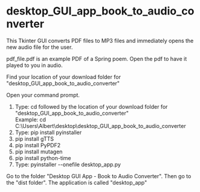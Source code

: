 # desktop_GUI_app_book_to_audio_converter

This Tkinter GUI converts PDF files to MP3 files and immediately opens the new audio file for the user.

pdf_file.pdf is an example PDF of a Spring poem. Open the pdf to have it played to you in audio.

Find your location of your download folder for "desktop_GUI_app_book_to_audio_converter"

Open your command prompt.
1) Type: cd followed by the location of your download folder for "desktop_GUI_app_book_to_audio_converter"   
   Example: cd C:\Users\Albert\desktop\desktop_GUI_app_book_to_audio_converter
2) Type: pip install pyinstaller
3) pip install gTTS
4) pip install PyPDF2
5) pip install mutagen
6) pip install python-time
7) Type: pyinstaller --onefile desktop_app.py

Go to the folder "Desktop GUI App -  Book to Audio Converter". Then go to the "dist folder".  The application is called "desktop_app"
